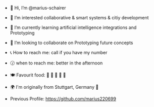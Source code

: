 - 👋 Hi, I’m @marius-schairer
- 👀 I’m interested collaborative & smart systems & citiy development
- 🤖 I’m currently learning artificial intelligence integrations and Prototyping
- 🤝 I’m looking to collaborate on Prototyping future concepts
- 📞 How to reach me: call if you have my number
- 🕝 when to reach me: better in the afternoon
- 🍽️ Favourit food: 🥪 🍔 🥙 🌮 🌯
- 🌍 I'm originally from Stuttgart, Germany 🍇

- Previous Profile: https://github.com/marius220699

<!---
marius-schairer/marius-schairer is a ✨ special ✨ repository because its `README.md` (this file) appears on your GitHub profile.
You can click the Preview link to take a look at your changes.
--->
